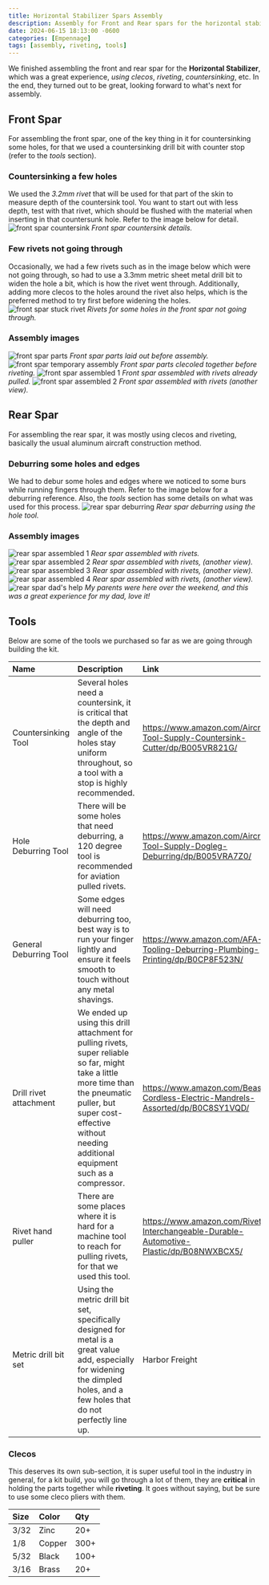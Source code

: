 ```yaml
---
title: Horizontal Stabilizer Spars Assembly
description: Assembly for Front and Rear spars for the horizontal stabilizer is complete.
date: 2024-06-15 18:13:00 -0600
categories: [Empennage]
tags: [assembly, riveting, tools]
---
```


We finished assembling the front and rear spar for the **Horizontal Stabilizer**, which was a great experience, _using clecos_, _riveting_, _countersinking_, etc. In the end, they turned out to be great, looking forward to what's next for assembly.

## Front Spar
For assembling the front spar, one of the key thing in it for countersinking some holes, for that we used a countersinking drill bit with counter stop (refer to the _tools_ section).

### Countersinking a few holes
We used the _3.2mm rivet_ that will be used for that part of the skin to measure depth of the countersink tool. You want to start out with less depth, test with that rivet, which should be flushed with the material when inserting in that countersunk hole. Refer to the image below for detail.
![front spar countersink](/assets/img/posts/empennage/horizontal_stabilizer/front-spar-countersink.jpg)
_Front spar countersink details._

### Few rivets not going through
Occasionally, we had a few rivets such as in the image below which were not going through, so had to use a 3.3mm metric sheet metal drill bit to widen the hole a bit, which is how the rivet went through. Additionally, adding more clecos to the holes around the rivet also helps, which is the preferred method to try first before widening the holes.
![front spar stuck rivet](/assets/img/posts/empennage/horizontal_stabilizer/front-spar-widening-holes.jpg)
_Rivets for some holes in the front spar not going through._

### Assembly images
![front spar parts](/assets/img/posts/empennage/horizontal_stabilizer/front-spar-parts.jpg)
_Front spar parts laid out before assembly._
![front spar temporary assembly](/assets/img/posts/empennage/horizontal_stabilizer/front-spar-1.jpg)
_Front spar parts clecoled together before riveting._
![front spar assembled 1](/assets/img/posts/empennage/horizontal_stabilizer/front-spar-assembled-1.jpg)
_Front spar assembled with rivets already pulled._
![front spar assembled 2](/assets/img/posts/empennage/horizontal_stabilizer/front-spar-assembled-2.jpg)
_Front spar assembled with rivets (another view)._

## Rear Spar
For assembling the rear spar, it was mostly using clecos and riveting, basically the usual aluminum aircraft construction method.

### Deburring some holes and edges
We had to debur some holes and edges where we noticed to some burs while running fingers through them. Refer to the image below for a deburring reference. Also, the _tools_ section has some details on what was used for this process.
![rear spar deburring](/assets/img/posts/empennage/horizontal_stabilizer/rear-spar-deburring.jpg)
_Rear spar deburring using the hole tool._

### Assembly images
![rear spar assembled 1](/assets/img/posts/empennage/horizontal_stabilizer/rear-spar-assembled-1.jpg)
_Rear spar assembled with rivets._
![rear spar assembled 2](/assets/img/posts/empennage/horizontal_stabilizer/rear-spar-assembled-2.jpg)
_Rear spar assembled with rivets, (another view)._
![rear spar assembled 3](/assets/img/posts/empennage/horizontal_stabilizer/rear-spar-assembled-3.jpg)
_Rear spar assembled with rivets, (another view)._
![rear spar assembled 4](/assets/img/posts/empennage/horizontal_stabilizer/rear-spar-assembled-4.jpg)
_Rear spar assembled with rivets, (another view)._
![rear spar dad's help](/assets/img/posts/empennage/horizontal_stabilizer/rear-spar-dad-help.jpg)
_My parents were here over the weekend, and this was a great experience for my dad, love it!_

## Tools
Below are some of the tools we purchased so far as we are going through building the kit.

| Name                    | Description                                                                                                                                                                                                                       | Link                                                                                        |
|:------------------------|:----------------------------------------------------------------------------------------------------------------------------------------------------------------------------------------------------------------------------------|:--------------------------------------------------------------------------------------------|
| Countersinking Tool     | Several holes need a countersink, it is critical that the depth and angle of the holes stay uniform throughout, so a tool with a stop is highly recommended.                                                                      | https://www.amazon.com/Aircraft-Tool-Supply-Countersink-Cutter/dp/B005VR821G/               |
| Hole Deburring Tool     | There will be some holes that need deburring, a 120 degree tool is recommended for aviation pulled rivets.                                                                                                                        | https://www.amazon.com/Aircraft-Tool-Supply-Dogleg-Deburring/dp/B005VRA7Z0/                 |
| General Deburring Tool  | Some edges will need deburring too, best way is to run your finger lightly and ensure it feels smooth to touch without any metal shavings.                                                                                        | https://www.amazon.com/AFA-Tooling-Deburring-Plumbing-Printing/dp/B0CP8F523N/               |
| Drill rivet attachment  | We ended up using this drill attachment for pulling rivets, super reliable so far, might take a little more time than the pneumatic puller, but super cost-effective without needing additional equipment such as a compressor.   | https://www.amazon.com/Beaspire-Cordless-Electric-Mandrels-Assorted/dp/B0C8SY1VQD/          |
| Rivet hand puller       | There are some places where it is hard for a machine tool to reach for pulling rivets, for that we used this tool.                                                                                                                | https://www.amazon.com/Riveter-Interchangeable-Durable-Automotive-Plastic/dp/B08NWXBCX5/    |
| Metric drill bit set    | Using the metric drill bit set, specifically designed for metal is a great value add, especially for widening the dimpled holes, and a few holes that do not perfectly line up.                                                   | Harbor Freight                                                                              |

### Clecos
This deserves its own sub-section, it is super useful tool in the industry in general, for a kit build, you will go through a lot of them, they are **critical** in holding the parts together while **riveting**. It goes without saying, but be sure to use some cleco pliers with them.

| Size | Color  | Qty  |
|:-----|:-------|:-----|
| 3/32 | Zinc   | 20+  |
| 1/8  | Copper | 300+ |
| 5/32 | Black  | 100+ |
| 3/16 | Brass  | 20+  |
